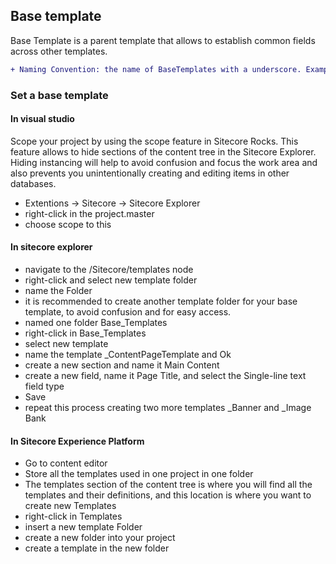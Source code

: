 ## Base template

Base Template is a parent template that allows to establish common fields across other templates.

```diff
+ Naming Convention: the name of BaseTemplates with a underscore. Example: _BaseTemplate@
```

### Set a base template

#### In visual studio

Scope your project by using the scope feature in Sitecore Rocks. This feature allows to hide sections of the content tree in the Sitecore Explorer. Hiding instancing will help to avoid confusion and focus the work area and also prevents you unintentionally creating and editing items in other databases.

- Extentions -> Sitecore -> Sitecore Explorer
- right-click in the project.master
- choose scope to this

#### In sitecore explorer

- navigate to the /Sitecore/templates node
- right-click and select new template folder
- name the Folder
- it is recommended to create another template folder for your base template, to avoid confusion and for easy access.
- named one folder Base_Templates
- right-click in Base_Templates
- select new template
- name the template \_ContentPageTemplate and Ok
- create a new section and name it Main Content
- create a new field, name it Page Title, and select the Single-line text field type
- Save
- repeat this process creating two more templates \_Banner and \_Image Bank

#### In Sitecore Experience Platform

- Go to content editor
- Store all the templates used in one project in one folder
- The templates section of the content tree is where you will find all the templates and their definitions, and this location is where you want to create new Templates
- right-click in Templates
- insert a new template Folder
- create a new folder into your project
- create a template in the new folder
